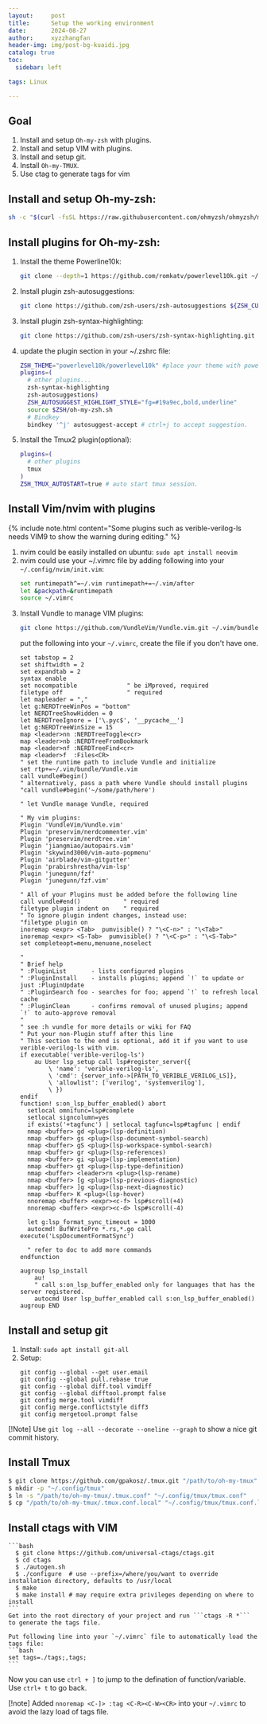 ```yaml
---
layout:     post
title:      Setup the working environment
date:       2024-08-27
author:     xyzzhangfan
header-img: img/post-bg-kuaidi.jpg
catalog: true
toc:
  sidebar: left

tags: Linux

---
```


## Goal
1. Install and setup `Oh-my-zsh` with plugins.
2. Install and setup VIM with plugins.
3. Install and setup git.
4. Install `Oh-my-TMUX`.
5. Use ctag to generate tags for vim
  
## Install and setup Oh-my-zsh: 
  ```bash
  sh -c "$(curl -fsSL https://raw.githubusercontent.com/ohmyzsh/ohmyzsh/master/tools/install.sh)"
  ```
## Install plugins for Oh-my-zsh:
  
  1. Install the theme Powerline10k:
      ```bash
      git clone --depth=1 https://github.com/romkatv/powerlevel10k.git ~/powerlevel10k echo 'source ~/powerlevel10k/powerlevel10k.zsh-theme' >>~/.zshrc
      ```
  2. Install plugin zsh-autosuggestions:
      ```bash
      git clone https://github.com/zsh-users/zsh-autosuggestions ${ZSH_CUSTOM:-~/.oh-my-zsh/custom}/plugins/zsh-autosuggestions
      ```
  3. Install plugin zsh-syntax-highlighting:
      ```bash
      git clone https://github.com/zsh-users/zsh-syntax-highlighting.git ${ZSH_CUSTOM:-~/.oh-my-zsh/custom}/plugins/zsh-syntax-highlighting
      ```
  4. update the plugin section in your ~/.zshrc file:
      ```bash
      ZSH_THEME="powerlevel10k/powerlevel10k" #place your theme with powerline10k
      plugins=( 
        # other plugins...
        zsh-syntax-highlighting
        zsh-autosuggestions)
        ZSH_AUTOSUGGEST_HIGHLIGHT_STYLE="fg=#19a9ec,bold,underline"
        source $ZSH/oh-my-zsh.sh
        # Bindkey
        bindkey '^j' autosuggest-accept # ctrl+j to accept suggestion.
      ```
  5. Install the Tmux2 plugin(optional):
      ```bash
      plugins=(
        # other plugins
        tmux
      )
      ZSH_TMUX_AUTOSTART=true # auto start tmux session.
      ```
## Install Vim/nvim with plugins
{% include note.html content="Some plugins such as verible-verilog-ls needs VIM9 to show the warning during editing." %}

  1. nvim could be easily installed on ubuntu: ```sudo apt install neovim```
  2. nvim could use your ~/.vimrc file by adding following into your `~/.config/nvim/init.vim`:
      ```bash
      set runtimepath^=~/.vim runtimepath+=~/.vim/after
      let &packpath=&runtimepath
      source ~/.vimrc
      ```
  3. Install Vundle to manage VIM plugins: 
      ```bash
      git clone https://github.com/VundleVim/Vundle.vim.git ~/.vim/bundle/Vundle.vim
      ```
      put the following into your `~/.vimrc`, create the file if you don't have one.
      ```
      set tabstop = 2
      set shiftwidth = 2
      set expandtab = 2
      syntax enable
      set nocompatible              " be iMproved, required
      filetype off                  " required
      let mapleader = ","
      let g:NERDTreeWinPos = "bottom"
      let NERDTreeShowHidden = 0
      let NERDTreeIgnore = ['\.pyc$', '__pycache__']
      let g:NERDTreeWinSize = 15
      map <leader>nn :NERDTreeToggle<cr>
      map <leader>nb :NERDTreeFromBookmark
      map <leader>nf :NERDTreeFind<cr>
      map <leader>f  :Files<CR>
      " set the runtime path to include Vundle and initialize
      set rtp+=~/.vim/bundle/Vundle.vim
      call vundle#begin()
      " alternatively, pass a path where Vundle should install plugins
      "call vundle#begin('~/some/path/here')

      " let Vundle manage Vundle, required

      " My vim plugins:
      Plugin 'VundleVim/Vundle.vim'
      Plugin 'preservim/nerdcommenter.vim'
      Plugin 'preservim/nerdtree.vim'
      Plugin 'jiangmiao/autopairs.vim'
      Plugin 'skywind3000/vim-auto-popmenu'
      Plugin 'airblade/vim-gitgutter'
      Plugin 'prabirshrestha/vim-lsp'
      Plugin 'junegunn/fzf'
      Plugin 'junegunn/fzf.vim'

      " All of your Plugins must be added before the following line
      call vundle#end()            " required
      filetype plugin indent on    " required
      " To ignore plugin indent changes, instead use:
      "filetype plugin on
      inoremap <expr> <Tab>  pumvisible() ? "\<C-n>" : "\<Tab>"
      inoremap <expr> <S-Tab>  pumvisible() ? "\<C-p>" : "\<S-Tab>"
      set completeopt=menu,menuone,noselect

      "
      " Brief help
      " :PluginList       - lists configured plugins
      " :PluginInstall    - installs plugins; append `!` to update or just :PluginUpdate
      " :PluginSearch foo - searches for foo; append `!` to refresh local cache
      " :PluginClean      - confirms removal of unused plugins; append `!` to auto-approve removal
      "
      " see :h vundle for more details or wiki for FAQ
      " Put your non-Plugin stuff after this line
      " This section to the end is optional, add it if you want to use verible-verilog-ls with vim.
      if executable('verible-verilog-ls')
          au User lsp_setup call lsp#register_server({
              \ 'name': 'verible-verilog-ls',
              \ 'cmd': {server_info->[PATH_TO_VERIBLE_VERILOG_LS]},
              \ 'allowlist': ['verilog', 'systemverilog'],
              \ })
      endif
      function! s:on_lsp_buffer_enabled() abort
        setlocal omnifunc=lsp#complete
        setlocal signcolumn=yes
        if exists('+tagfunc') | setlocal tagfunc=lsp#tagfunc | endif
        nmap <buffer> gd <plug>(lsp-definition)
        nmap <buffer> gs <plug>(lsp-document-symbol-search)
        nmap <buffer> gS <plug>(lsp-workspace-symbol-search)
        nmap <buffer> gr <plug>(lsp-references)
        nmap <buffer> gi <plug>(lsp-implementation)
        nmap <buffer> gt <plug>(lsp-type-definition)
        nmap <buffer> <leader>rn <plug>(lsp-rename)
        nmap <buffer> [g <plug>(lsp-previous-diagnostic)
        nmap <buffer> ]g <plug>(lsp-next-diagnostic)
        nmap <buffer> K <plug>(lsp-hover)
        nnoremap <buffer> <expr><c-f> lsp#scroll(+4)
        nnoremap <buffer> <expr><c-d> lsp#scroll(-4)

        let g:lsp_format_sync_timeout = 1000
        autocmd! BufWritePre *.rs,*.go call execute('LspDocumentFormatSync')
        
        " refer to doc to add more commands
      endfunction

      augroup lsp_install
          au!
          " call s:on_lsp_buffer_enabled only for languages that has the server registered.
          autocmd User lsp_buffer_enabled call s:on_lsp_buffer_enabled()
      augroup END
      ```

## Install and setup git

  1. Install: ```sudo apt install git-all```
  2. Setup:
      ```
      git config --global --get user.email
      git config --global pull.rebase true
      git config --global diff.tool vimdiff
      git config --global difftool.prompt false
      git config merge.tool vimdiff
      git config merge.conflictstyle diff3
      git config mergetool.prompt false
      ```
  [!Note] Use `git log --all --decorate --oneline --graph` to show a nice git commit history.

## Install Tmux
  ```bash
  $ git clone https://github.com/gpakosz/.tmux.git "/path/to/oh-my-tmux"
  $ mkdir -p "~/.config/tmux"
  $ ln -s "/path/to/oh-my-tmux/.tmux.conf" "~/.config/tmux/tmux.conf"
  $ cp "/path/to/oh-my-tmux/.tmux.conf.local" "~/.config/tmux/tmux.conf.local"
  ```

## Install ctags with VIM
    ```bash
      $ git clone https://github.com/universal-ctags/ctags.git
      $ cd ctags
      $ ./autogen.sh
      $ ./configure  # use --prefix=/where/you/want to override installation directory, defaults to /usr/local
      $ make
      $ make install # may require extra privileges depending on where to install
    ```
    Get into the root directory of your project and run ```ctags -R *``` to generate the tags file.

    Put following line into your `~/.vimrc` file to automatically load the tags file:
    ```bash
    set tags=./tags;,tags;
    ```

  Now you can use `ctrl + ]` to jump to the defination of function/variable. Use `ctrl+ t` to go back.

  [!note] Added ```nnoremap <C-]> :tag <C-R><C-W><CR>``` into your `~/.vimrc` to avoid the lazy load of tags file.

